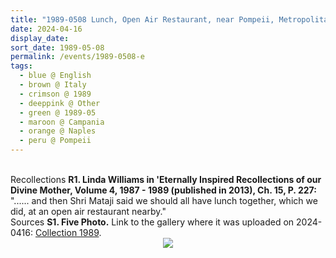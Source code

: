 ```yaml
---
title: "1989-0508 Lunch, Open Air Restaurant, near Pompeii, Metropolitan City of Naples, Campania, Italy"
date: 2024-04-16
display_date: 
sort_date: 1989-05-08
permalink: /events/1989-0508-e
tags:
  - blue @ English
  - brown @ Italy
  - crimson @ 1989
  - deeppink @ Other
  - green @ 1989-05
  - maroon @ Campania
  - orange @ Naples
  - peru @ Pompeii
---
```


<br>

<wave-list>
  <list-title color="DarkSeaGreen" width="65">Recollections</list-title>
  <list-item color="BlanchedAlmond"  width="280"><b>R1. Linda Williams in 'Eternally Inspired Recollections of our Divine Mother, Volume 4, 1987 - 1989 (published in 2013), Ch. 15, P. 227:</b> "...... and then Shri Mataji said we should all have lunch together, which we did, at an open air restaurant nearby." </list-item>
</wave-list>

<br>

<wave-list>
  <list-title color="DarkSeaGreen" width="40">Sources</list-title>
  <list-item color="BlanchedAlmond"  width="280"><b>S1. Five Photo.</b> Link to the gallery where it was uploaded on 2024-0416: <a href="https://eternalmoments.smugmug.com/Collections/Herbert-Reininger-Collection/1978/">Collection 1989</a>.</list-item>
</wave-list>

<div style="text-align: center"><img src="https://pub-bcc3cbe9b1e94ba1ac28915f7a3900fa.r2.dev/1989-0508-b_Lunch_Open_Air_Restaurant_near_Pompeii_Metropolitan_City_of_Naples_Campania_Italy_04_(Photo_credit_Herbert_Reininger).jpg" /></div>